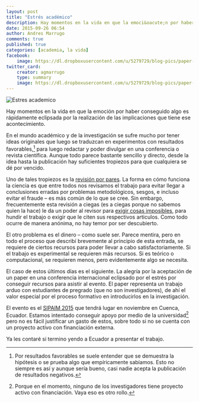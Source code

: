 ```yaml
---
layout: post
title: "Estrés académico"
description: Hay momentos en la vida en que la emoci&oacute;n por haber conseguido algo es r&aacute;pidamente eclipsada por la realizaci&oacute;n de las implicaciones que tiene ese acontecimiento.
date: 2015-09-26 06:54
author: Andres Marrugo
comments: true
published: true
categories: [academia, la vida]
facebook:
    image: https://dl.dropboxusercontent.com/u/5279729/blog-pics/paper-conference.png
twitter_card:
    creator: agmarrugo
    type: summary
    image: https://dl.dropboxusercontent.com/u/5279729/blog-pics/paper-conference.png
---
```



<div class="aic" style="width:460px"><img src="https://dl.dropboxusercontent.com/u/5279729/blog-pics/paper-conference.png" alt="Estres academico" width="" height="" border="0" /><br></div>

Hay momentos en la vida en que la emoción por haber conseguido algo es rápidamente eclipsada por la realización de las implicaciones que tiene ese acontecimiento. 

<!-- more -->

En el mundo académico y de la investigación se sufre mucho por tener ideas originales que luego se traduzcan en experimentos con resultados favorables,[^fn1] para luego redactar y poder divulgar en una conferencia o revista científica. Aunque todo parece bastante sencillo y directo, desde la idea hasta la publicación hay suficientes tropiezos para que cualquiera se dé por vencido. 

Uno de tales tropiezos es la [revisión por pares][peer]. La forma en cómo funciona la ciencia es que entre todos nos revisamos el trabajo para evitar llegar a conclusiones erradas por problemas metodológicos, sesgos, e incluso evitar el fraude – es más común de lo que se cree. Sin embargo, frecuentemente esta revisión a ciegas (es a ciegas porque no sabemos quien la hace) le da un poder al revisor para [exigir cosas imposibles][peer], para hundir el trabajo o exigir que le citen sus respectivos articulos. Como todo ocurre de manera anónima, no hay temor por ser descubierto. 

El otro problema es el dinero – como suele ser. Parece mentira, pero en todo el proceso que describí brevemente al principio de esta entrada, se requiere de ciertos recursos para poder llevar a cabo satisfactoriamente. Si el trabajo es experimental se requieren más recursos. Si es teórico o computacional, se requieren menos, pero evidentemente algo se necesita. 

El caso de estos últimos días es el siguiente. La alegría por la aceptación de un paper en una conferencia internacional eclipsado por el estrés por conseguir recursos para asistir al evento. El paper representa un trabajo arduo con estudiantes de pregrado (que no son investigadores), de ahí el valor especial por el proceso formativo en introducirlos en la investigación. 

El evento es el [SIPAIM 2015][sipaim] que tendrá lugar en noviembre en Cuenca, Ecuador. Estamos intentado conseguir apoyo por medio de la universidad[^fn2] pero no es fácil justificar un gasto de estos, sobre todo si no se cuenta con un proyecto activo con financiación externa. 

Ya les contaré si termino yendo a Ecuador a presentar el trabajo. 

[^fn1]: Por resultados favorables se suele entender que se demuestra la hipótesis o se prueba algo que empíricamente sabíamos. Esto no siempre es así y aunque sería bueno, casi nadie acepta la publicación de resultados negativos. 

[^fn2]: Porque en el momento, ninguno de los investigadores tiene proyecto activo con financiación. Vaya eso es otro rollo. 

[sipaim]: http://www.sipaim.org/?mod=registration "SIPAIM - 2015"
[peer]: http://jasonya.com/wp/your-manuscript-on-peer-review/ "Your Manuscript On Peer Review | The Mad Scientist Confectioner's Club"